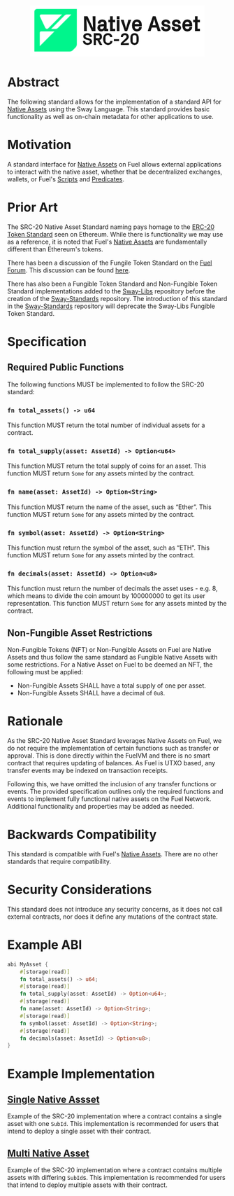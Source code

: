 <p align="center">
    <picture>
        <source media="(prefers-color-scheme: dark)" srcset=".docs/src-20-logo-dark-theme.png">
        <img alt="SRC-20 logo" width="400px" src=".docs/src-20-logo-light-theme.png">
    </picture>
</p>

# Abstract

The following standard allows for the implementation of a standard API for [Native Assets](https://docs.fuel.network/docs/sway/blockchain-development/native_assets) using the Sway Language. This standard provides basic functionality as well as on-chain metadata for other applications to use.

# Motivation

A standard interface for [Native Assets](https://docs.fuel.network/docs/sway/blockchain-development/native_assets) on Fuel allows external applications to interact with the native asset, whether that be decentralized exchanges, wallets, or Fuel's [Scripts](https://docs.fuel.network/docs/sway/sway-program-types/scripts/) and [Predicates](https://docs.fuel.network/docs/sway/sway-program-types/predicates/). 

# Prior Art

The SRC-20 Native Asset Standard naming pays homage to the [ERC-20 Token Standard](https://eips.ethereum.org/EIPS/eip-20) seen on Ethereum. While there is functionality we may use as a reference, it is noted that Fuel's [Native Assets](https://docs.fuel.network/docs/sway/blockchain-development/native_assets) are fundamentally different than Ethereum's tokens.

There has been a discussion of the Fungile Token Standard on the [Fuel Forum](https://forum.fuel.network/). This discussion can be found [here](https://forum.fuel.network/t/src-20-fungible-token-standard/186). 

There has also been a Fungible Token Standard and Non-Fungible Token Standard implementations added to the [Sway-Libs](https://github.com/FuelLabs/sway-libs) repository before the creation of the [Sway-Standards](https://github.com/FuelLabs/sway-standards) repository. The introduction of this standard in the [Sway-Standards](https://github.com/FuelLabs/sway-standards) repository will deprecate the Sway-Libs Fungible Token Standard.

# Specification

## Required Public Functions

The following functions MUST be implemented to follow the SRC-20 standard:

### `fn total_assets() -> u64`

This function MUST return the total number of individual assets for a contract.

### `fn total_supply(asset: AssetId) -> Option<u64>`

This function MUST return the total supply of coins for an asset. This function MUST return `Some` for any assets minted by the contract.

### `fn name(asset: AssetId) -> Option<String>` 

This function MUST return the name of the asset, such as “Ether”. This function MUST return `Some` for any assets minted by the contract.

### `fn symbol(asset: AssetId) -> Option<String>`

This function must return the symbol of the asset, such as “ETH”. This function MUST return `Some` for any assets minted by the contract.

### `fn decimals(asset: AssetId) -> Option<u8>`

This function must return the number of decimals the asset uses - e.g. 8, which means to divide the coin amount by 100000000 to get its user representation. This function MUST return `Some` for any assets minted by the contract.

## Non-Fungible Asset Restrictions 

Non-Fungible Tokens (NFT) or Non-Fungible Assets on Fuel are Native Assets and thus follow the same standard as Fungible Native Assets with some restrictions. For a Native Asset on Fuel to be deemed an NFT, the following must be applied:

* Non-Fungible Assets SHALL have a total supply of one per asset. 
* Non-Fungible Assets SHALL have a decimal of `0u8`.

# Rationale

As the SRC-20 Native Asset Standard leverages Native Assets on Fuel, we do not require the implementation of certain functions such as transfer or approval. This is done directly within the FuelVM and there is no smart contract that requires updating of balances. As Fuel is UTXO based, any transfer events may be indexed on transaction receipts. 

Following this, we have omitted the inclusion of any transfer functions or events. The provided specification outlines only the required functions and events to implement fully functional native assets on the Fuel Network. Additional functionality and properties may be added as needed.

# Backwards Compatibility

This standard is compatible with Fuel's [Native Assets](https://docs.fuel.network/docs/sway/blockchain-development/native_assets). There are no other standards that require compatibility.

# Security Considerations

This standard does not introduce any security concerns, as it does not call external contracts, nor does it define any mutations of the contract state.

# Example ABI

```rust 
abi MyAsset {
    #[storage(read)]
    fn total_assets() -> u64;
    #[storage(read)]
    fn total_supply(asset: AssetId) -> Option<u64>;
    #[storage(read)]
    fn name(asset: AssetId) -> Option<String>;
    #[storage(read)]
    fn symbol(asset: AssetId) -> Option<String>;
    #[storage(read)]
    fn decimals(asset: AssetId) -> Option<u8>;
}
```

# Example Implementation

## [Single Native Assset](../examples/src20-native-asset/multi_asset/src/multi_asset.sw)

Example of the SRC-20 implementation where a contract contains a single asset with one `SubId`. This implementation is recommended for users that intend to deploy a single asset with their contract.

## [Multi Native Asset](../examples/src20-native-asset/single_asset/src/single_asset.sw)

Example of the SRC-20 implementation where a contract contains multiple assets with differing `SubId`s. This implementation is recommended for users that intend to deploy multiple assets with their contract.
